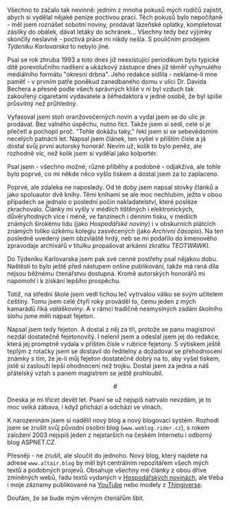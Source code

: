 ﻿<!-- dcterms:title = Čtvrtstoletí psaní -->
<!-- dcterms:abstract = Všechno to začalo tak nevinně: jedním z mnoha marných pokusů mých rodičů zajistit, abych si vydělal nějaké peníze poctivou prací. Místo abych jako kolportér prodával noviny na ulici, začal jsem do nich psát. A následujícího čtvrt století nepřestal. -->
<!-- dcterms:creator = Michal Altair Valášek -->
<!-- x4w:pictureUrl = /perex-pictures/20120116-sest-novorocnich-predsevzeti-pro-sefy-vyvojaru.jpg -->
<!-- x4w:pictureWidth = 150 -->
<!-- x4w:pictureHeight = 150 -->
<!-- x4w:category = Koně -->
<!-- dcterms:dateAccepted = 2018-07-11 -->

Všechno to začalo tak nevinně: jedním z mnoha pokusů mých rodičů zajistit, abych si vydělal nějaké peníze poctivou prací. Těch pokusů bylo nepočítaně - měl jsem roznášet sobotní noviny, prodávat lázeňské oplatky, kompletovat zásilky do obálek, dávat letáky do schránek... Všechny tedy bez výjimky skončily neslavně - poctivá práce mi nikdy nešla. S pouličním prodejem _Týdeníku Karlovarska_ to nebylo jiné.

Psal se rok zhruba 1993 a toto dnes již neexistující periodikum bylo typické dítě porevolučního nadšení a ukázkový zástupce dnes již téměř vyhynulého mediálního formátu "okresní drbna". Jeho redakce sídlila - neklame-li mne paměť - v prvním patře poněkud zanedbaného domu v ulici Dr. Davida Bechera a přesně podle všech správných klišé v ní byl vzduch tak zakouřený cigaretami vydavatele a šéfredaktora v jedné osobě, že byl spíše průsvitný než průhledný.

Vyfasoval jsem stoh oranžovočerných novin a vydal jsem se do ulic je prodávat. Bez valného úspěchu, nutno říct. Takže jsem si sedl, celé si je přečetl a pochopil proč. "Tohle dokážu taky," řekl jsem si se sebevědomím necelých patnácti let. Napsal jsem článek, ten vyšel v příštím čísle a já dostal svůj první autorský honorář. Nevím už, kolik to bylo peněz, ale rozhodně víc, než kolik jsem si vydělal jako kolportér.

Psal jsem - všechno možné, různé příběhy a podobně - odjakživa, ale tohle bylo poprvé, co mi někde něco vyšlo tiskem a dostal jsem za to zaplaceno.

Poprvé, ale zdaleka ne naposledy. Od té doby jsem napsal stovky článků a jako spoluautor dvě knihy. Těmi knihami se ale moc nechlubím, ježto v obou případech se jednalo o poslední počin nakladatelství, které posléze zkrachovalo. Články mi vyšly v médiích tištěných i elektronických, důvěryhodných více i méně, ve fanzinech i denním tisku, v médiích známých širokému lidu (jako _Hospodářské noviny_) i v obskurních plátcích známých toliko úzkému kolegiu zasvěcených (jako _Archivní časopis_). Na ten posledně uvedený jsem obzvláště hrdý, neb se mi podařilo do kmenového zpravodaje archivářů v titulku propašovat arkánní zkratku _TEOTWAWKI_.

Do Týdeníku Karlovarska jsem pak své cenné postřehy psal nějakou dobu. Naštěstí to bylo ještě před nástupem online publikování, takže má raná díla nejsou běžnému čtenářstvu dostupná. Kromě autorských honorářů mi napomohl i k získání lepšího prospěchu.

Totiž, na střední škole jsem vedl tichou leč vytrvalou válku se svým učitelem češtiny. Tomu jsem celé čtyři roky prováděl to, čemu jeden z mých kamarádů říká _valáškoviny_. A v rámci tradičně nesmyslných zadání školního slohu jsme měli napsat fejeton. 

Napsal jsem tedy fejeton. A dostal z něj za tři, protože se panu magistrovi nezdál dostatečně fejetonovitý. I nelenil jsem a odeslal jsem jej do redakce, která jej promptně vydala v příštím čísle v rubrice fejetony. S výtiskem ještě teplým z rotačky jsem se dostavil do ředitelny a dožadoval se přehodnocení známky s tím, že je-li můj fejeton dostatečně dobrý na to, aby vyšel tiskem, jistě si zaslouží lepší ohodnocení než trojku. Dostal jsem za jedna a náš přátelský vztah s panem magistrem se ještě prohloubil.

<p style="text-align:center">#</p>

Dneska je mi třicet devět let. Psaní se už nejspíš natrvalo nevzdám, je to moc velká zábava, i když přichází a odchází ve vlnách.

K narozeninám jsem si nadělil nový blog a nový blogovací systém. Rozhodl jsem se zrušit svůj původní osobní blog (`www.weblog.rider.cz`), s rokem založení 2003 nejspíš jeden z nejstarších na českém Internetu i odborný blog ASPNET.CZ.

Přesněji - ne zrušit, ale sloučit do jednoho. Nový blog, který najdete na adrese `www.altair.blog` by měl být centrálním repozitářem všech mých textů a podobných projevů. Obsahuje všechny mé články z obou dříve zmíněných webů, řadu textů vydaných v [Hospodářských novinách](https://www.ihned.cz/), ale třeba i moje záznamy publikované na [YouTube](https://youtube.com/altairiscz) nebo modely z [Thingiverse](https://www.thingiverse.com/ridercz/about).

Doufám, že se bude mým věrným čtenářům líbit.
